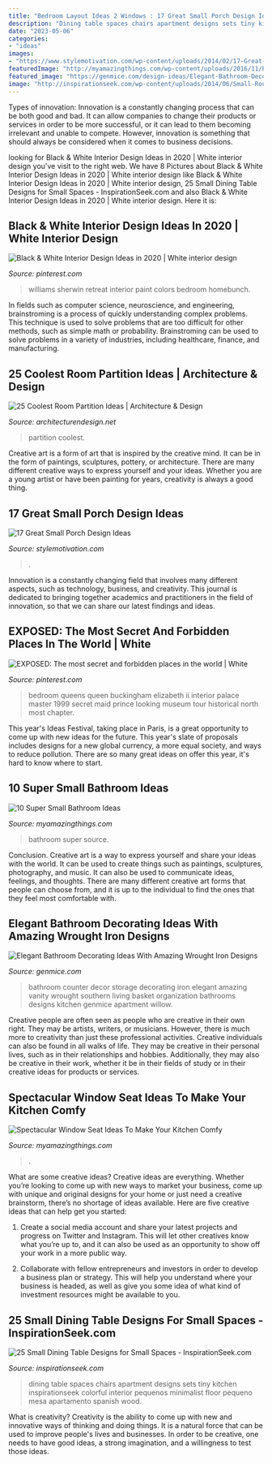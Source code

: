 ```yaml
---
title: "Bedroom Layout Ideas 2 Windows : 17 Great Small Porch Design Ideas"
description: "Dining table spaces chairs apartment designs sets tiny kitchen inspirationseek colorful interior pequenos minimalist floor pequeno mesa apartamento spanish wood"
date: "2023-05-06"
categories:
- "ideas"
images:
- "https://www.stylemotivation.com/wp-content/uploads/2014/02/17-Great-Small-Porch-Design-Ideas-6.jpg"
featuredImage: "http://myamazingthings.com/wp-content/uploads/2016/11/bathroom2.jpg"
featured_image: "https://genmice.com/design-ideas/Elegant-Bathroom-Decorating-Ideas-With-Amazing-Wrought-Iron-/869.jpeg"
image: "http://inspirationseek.com/wp-content/uploads/2014/06/Small-Rounded-Dining-Table-with-Blue-and-Red-Chairs-in-Wooden-Floor-Small-Spaces.jpg"
---
```



Types of innovation:
Innovation is a constantly changing process that can be both good and bad. It can allow companies to change their products or services in order to be more successful, or it can lead to them becoming irrelevant and unable to compete. However, innovation is something that should always be considered when it comes to business decisions.

	

		
looking for Black &amp; White Interior Design Ideas in 2020 | White interior design you've visit to the right web. We have 8 Pictures about Black &amp; White Interior Design Ideas in 2020 | White interior design like Black &amp; White Interior Design Ideas in 2020 | White interior design, 25 Small Dining Table Designs for Small Spaces - InspirationSeek.com and also Black &amp; White Interior Design Ideas in 2020 | White interior design. Here it is:
		
    
## Black &amp; White Interior Design Ideas In 2020 | White Interior Design

<img loading=lazy src="https://i.pinimg.com/736x/4d/1f/c8/4d1fc835576f288396340ffa16b75727.jpg" onerror="this.onerror=null;this.src='https://tse3.mm.bing.net/th?id=OIP.oVbSWzvdRK5Hn63TQk9PDwHaLH&amp;pid=15.1';" alt="Black &amp; White Interior Design Ideas in 2020 | White interior design">

_Source: pinterest.com_

>williams sherwin retreat interior paint colors bedroom homebunch. 

	

In fields such as computer science, neuroscience, and engineering, brainstroming is a process of quickly understanding complex problems. This technique is used to solve problems that are too difficult for other methods, such as simple math or probability. Brainstroming can be used to solve problems in a variety of industries, including healthcare, finance, and manufacturing.

    
## 25 Coolest Room Partition Ideas | Architecture &amp; Design

<img loading=lazy src="https://cdn.architecturendesign.net/wp-content/uploads/2014/08/753.jpg" onerror="this.onerror=null;this.src='https://tse1.mm.bing.net/th?id=OIP.vY66Fsip9dzeE_fMcrXXUQHaLK&amp;pid=15.1';" alt="25 Coolest Room Partition Ideas | Architecture &amp; Design">

_Source: architecturendesign.net_

>partition coolest. 

	

Creative art is a form of art that is inspired by the creative mind. It can be in the form of paintings, sculptures, pottery, or architecture. There are many different creative ways to express yourself and your ideas. Whether you are a young artist or have been painting for years, creativity is always a good thing.

    
## 17 Great Small Porch Design Ideas

<img loading=lazy src="https://www.stylemotivation.com/wp-content/uploads/2014/02/17-Great-Small-Porch-Design-Ideas-6.jpg" onerror="this.onerror=null;this.src='https://tse2.mm.bing.net/th?id=OIP.Qq4mKYM_eqiDXFHtJy0neQHaLI&amp;pid=15.1';" alt="17 Great Small Porch Design Ideas">

_Source: stylemotivation.com_

>. 

	

Innovation is a constantly changing field that involves many different aspects, such as technology, business, and creativity. This journal is dedicated to bringing together academics and practitioners in the field of innovation, so that we can share our latest findings and ideas.

    
## EXPOSED: The Most Secret And Forbidden Places In The World | White

<img loading=lazy src="https://i.pinimg.com/736x/57/81/e1/5781e197927016a63758324614ea8e18--queen-bedroom-buckingham-palace.jpg" onerror="this.onerror=null;this.src='https://tse2.mm.bing.net/th?id=OIP.XDN_c2L-_Y2ujKm-scKTTQHaE7&amp;pid=15.1';" alt="EXPOSED: The most secret and forbidden places in the world | White">

_Source: pinterest.com_

>bedroom queens queen buckingham elizabeth ii interior palace master 1999 secret maid prince looking museum tour historical north most chapter. 

	

This year's Ideas Festival, taking place in Paris, is a great opportunity to come up with new ideas for the future. This year's slate of proposals includes designs for a new global currency, a more equal society, and ways to reduce pollution. There are so many great ideas on offer this year, it's hard to know where to start.

    
## 10 Super Small Bathroom Ideas

<img loading=lazy src="http://myamazingthings.com/wp-content/uploads/2016/11/bathroom2.jpg" onerror="this.onerror=null;this.src='https://tse2.mm.bing.net/th?id=OIP.lqV7ZpwMZd7LYVchCPodBAHaJ3&amp;pid=15.1';" alt="10 Super Small Bathroom Ideas">

_Source: myamazingthings.com_

>bathroom super source. 

	

Conclusion.
Creative art is a way to express yourself and share your ideas with the world. It can be used to create things such as paintings, sculptures, photography, and music. It can also be used to communicate ideas, feelings, and thoughts. There are many different creative art forms that people can choose from, and it is up to the individual to find the ones that they feel most comfortable with.

    
## Elegant Bathroom Decorating Ideas With Amazing Wrought Iron Designs

<img loading=lazy src="https://genmice.com/design-ideas/Elegant-Bathroom-Decorating-Ideas-With-Amazing-Wrought-Iron-/869.jpeg" onerror="this.onerror=null;this.src='https://tse4.mm.bing.net/th?id=OIP.mN7OjmFsuohqg1ZwFW-adwHaJ4&amp;pid=15.1';" alt="Elegant Bathroom Decorating Ideas With Amazing Wrought Iron Designs">

_Source: genmice.com_

>bathroom counter decor storage decorating iron elegant amazing vanity wrought southern living basket organization bathrooms designs kitchen genmice apartment willow. 

	

Creative people are often seen as people who are creative in their own right. They may be artists, writers, or musicians. However, there is much more to creativity than just these professional activities. Creative individuals can also be found in all walks of life. They may be creative in their personal lives, such as in their relationships and hobbies. Additionally, they may also be creative in their work, whether it be in their fields of study or in their creative ideas for products or services.

    
## Spectacular Window Seat Ideas To Make Your Kitchen Comfy

<img loading=lazy src="https://myamazingthings.com/wp-content/uploads/2018/01/window-seating-2.jpg" onerror="this.onerror=null;this.src='https://tse2.mm.bing.net/th?id=OIP.5vc_2M_Us41ND0ew5BWG9gHaLH&amp;pid=15.1';" alt="Spectacular Window Seat Ideas To Make Your Kitchen Comfy">

_Source: myamazingthings.com_

>. 

	

What are some creative ideas?
Creative ideas are everything. Whether you’re looking to come up with new ways to market your business, come up with unique and original designs for your home or just need a creative brainstorm, there’s no shortage of ideas available. Here are five creative ideas that can help get you started:
1. Create a social media account and share your latest projects and progress on Twitter and Instagram. This will let other creatives know what you’re up to, and it can also be used as an opportunity to show off your work in a more public way.

2. Collaborate with fellow entrepreneurs and investors in order to develop a business plan or strategy. This will help you understand where your business is headed, as well as give you some idea of what kind of investment resources might be available to you.


    
## 25 Small Dining Table Designs For Small Spaces - InspirationSeek.com

<img loading=lazy src="http://inspirationseek.com/wp-content/uploads/2014/06/Small-Rounded-Dining-Table-with-Blue-and-Red-Chairs-in-Wooden-Floor-Small-Spaces.jpg" onerror="this.onerror=null;this.src='https://tse2.mm.bing.net/th?id=OIP.olTr5IPRoFwKZ53-BADiDgHaJQ&amp;pid=15.1';" alt="25 Small Dining Table Designs for Small Spaces - InspirationSeek.com">

_Source: inspirationseek.com_

>dining table spaces chairs apartment designs sets tiny kitchen inspirationseek colorful interior pequenos minimalist floor pequeno mesa apartamento spanish wood. 

	

What is creativity?
Creativity is the ability to come up with new and innovative ways of thinking and doing things. It is a natural force that can be used to improve people's lives and businesses. In order to be creative, one needs to have good ideas, a strong imagination, and a willingness to test those ideas.

